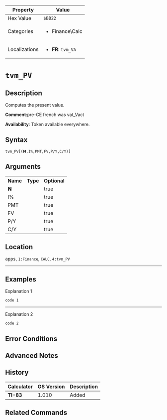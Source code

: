 | Property      | Value |
|---------------|-------|
| Hex Value     | `$BB22`|
| Categories    | <ul><li>Finance\Calc</li></ul> |
| Localizations | <ul><li><b>FR</b>: `tvm_VA`</li></ul> |

# `tvm_PV`

## Description
Computes the present value.

<b>Comment</b>:pre-CE french was vat_Vact

<b>Availability</b>: Token available everywhere.

## Syntax
`tvm_PV[(𝗡,I%,PMT,FV,P/Y,C/Y)]`

## Arguments
<table>
<tr><th>Name</th><th>Type</th><th>Optional</th></tr>

<tr><td>𝗡</td><td></td><td>true</td></tr>

<tr><td>I%</td><td></td><td>true</td></tr>

<tr><td>PMT</td><td></td><td>true</td></tr>

<tr><td>FV</td><td></td><td>true</td></tr>

<tr><td>P/Y</td><td></td><td>true</td></tr>

<tr><td>C/Y</td><td></td><td>true</td></tr>

</table>

## Location
<kbd>apps</kbd>, `1:Finance`, `CALC`, `4:tvm_PV`
<hr>

## Examples

Explanation 1
```ti-basic
code 1
```
---
Explanation 2
```ti-basic
code 2
```

## Error Conditions


## Advanced Notes


## History
| Calculator | OS Version | Description |
|------------|------------|-------------|
| <b>TI-83</b> | 1.010 | Added

## Related Commands

    
